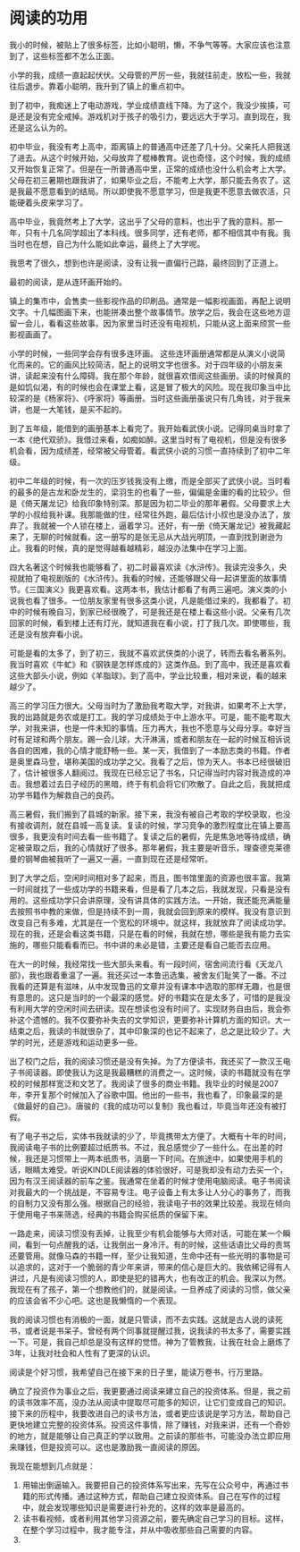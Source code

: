 # 阅读的功用

我小的时候，被贴上了很多标签，比如小聪明，懒，不争气等等。大家应该也注意到了，这些标签都不怎么正面。

小学的我，成绩一直起起伏伏。父母管的严厉一些，我就往前走，放松一些，我就往后退步。靠着小聪明，我升到了镇上的重点初中。

到了初中，我痴迷上了电动游戏，学业成绩直线下降。为了这个，我没少挨揍，可是还是没有完全戒掉。游戏机对于孩子的吸引力，要远远大于学习。直到现在，我还是这么认为的。

初中毕业，我没有考上高中，距离镇上的普通高中还差了几十分。父亲托人把我送了进去。从这个时候开始，父母放弃了棍棒教育。说也奇怪，这个时候，我的成绩又开始恢复正常了。但是在一所普通高中里，正常的成绩也没什么机会考上大学。父母在初三暑期也跟我讲了，如果毕业之后，不能考上大学，那只能去务农了。这是我最不愿意看到的结局。所以即使我不愿意学习，但是我更不愿意去做农活，只能硬着头皮来学习了。

高中毕业，我竟然考上了大学，这出乎了父母的意料，也出乎了我的意料。那一年，只有十几名同学超出了本科线。很多同学，还有老师，都不相信其中有我。我当时也在想，自己为什么能如此幸运，最终上了大学呢。

我思考了很久，想到也许是阅读，没有让我一直偏行己路，最终回到了正道上。

最初的阅读，是从连环画开始的。

镇上的集市中，会售卖一些影视作品的印刷品。通常是一幅影视画面，再配上说明文字。十几幅图画下来，也能拼凑出整个故事情节。放学之后，我会在这些地方逗留一会儿，看看这些故事。因为家里当时还没有电视机，只能从这上面来颀赏一些影视画画了。

小学的时候，一些同学会存有很多连环画。 这些连环画册通常都是从演义小说简化而来的。它的画风比较简洁，配上的说明文字也很多。对于四年级的小朋友来讲，读起来没有什么障碍。我在那个年龄，就很喜欢借阅这些画册。读的时候真的是如饥似渴，有的时候也会在课堂上看，这是冒了极大的风险。现在我印象当中比较深的是《杨家将》、《呼家将》等画册。当时这些画册虽说只有几角钱，对于我来讲，也是一大笔钱，是买不起的。

到了五年级，能借到的画册基本上看完了。我开始看武侠小说。记得同桌当时拿了一本《绝代双骄》。我借过来看，如痴如醉。这里当时有了电视机，但是没有很多机会看，因为成绩差，经常被父母管着。看武侠小说的习惯一直持续到了初中二年级。

初中二年级的时候，有一次的压岁钱我没有上缴，而是全部买了武侠小说。当时看的最多的是古龙和卧龙生的，梁羽生的也看了一些，偏偏是金庸的看的比较少。但是《倚天屠龙记》给我印象特别深。那是因为初二毕业的那年暑假。父母要求上大学的小叔给我补课。我那能做的住，经常往外跑，最后估计小叔也是没办法了，放弃了。我就被一个人锁在楼上，逼着学习。还好，有一册《倚天屠龙记》被我藏起来了，无聊的时候就看。这一册写的是张无忌从大战光明顶，一直到找到谢逊为止。我看的时候，真的是觉得越看越精彩，越没办法集中在学习上面。

四大名著这个时候我也能够看了，初二时最喜欢读《水浒传》。我读完没多久，央视就拍了电视剧版的《水浒传》。我看的时候，还能够跟父母一起讲里面的故事情节。《三国演义》我更喜欢看。这两本书，我估计都看了有两三遍吧。演义类的小说我也看了很多。一位朋友家里有很多这类小说，凡是能借过来的，我都看了。初中的时候有晚自习，到家已经很晚了，可是我还是在楼上看这些小说。父亲有几次回家的时候，看到楼上还有灯光，就知道我在看小说，打了我几次。即使哪些，我还是没有放弃看小说。

可能是看的太多了，到了初三，我就不喜欢武侠类的小说了，转而去看名著系列。我当时喜欢《牛虻》和《钢铁是怎样炼成的》这类作品。到了高中，我还是喜欢看这些大部头小说，例如《羊脂球》。到了高中，学业比较重，相对来说，看的越来越少了。

高三的学习压力很大。父母当时为了激励我考取大学，对我讲，如果考不上大学，我的出路就是务农或是打工。我的学习成绩处于中上游水平。可是，能不能考取大学，对我来讲，也是一件未知的事情。压力再大，我也不愿意与父母分享。幸好当时有足球和两个朋友。踢一会儿球，大汗淋漓，或者和朋友在一起的时候互相诉说各自的困难，我的心情才能舒畅一些。某一天，我借到了一本励志类的书籍。作者是奥里森马登，堪称美国的成功学之父。我看了之后，惊为天人。书本已经很破旧了，估计被很多人翻阅过。我现在已经忘记了书名，只记得当时内容对我造成的冲击。我想着过去日子经历的黑暗，终于有机会将它们吹散了。自此之后，我就把成功学书籍作为解救自己的良药。

高三暑假，我们搬到了县城的新家。接下来，我没有被自己考取的学校录取，也没有接收调剂，就在县城一高复读。复读的时候，学习竞争的激烈程度比在镇上要高很多，我更没有时间去看一些书籍了。复读之后的暑假，先是焦急地等待成绩，确定被录取之后，我的心情就好了很多。那年暑假，我主要是听音乐，理查德克莱德曼的钢琴曲被我听了一遍又一遍，一直到现在还是经常听。

到了大学之后，空闲时间相对多了起来，而且，图书馆里面的资源也很丰富。我第一时间就找了一些成功学的书籍来看，但是看了几本之后，我就发现，只看是没有用的。这些成功学只会讲原理，没有讲具体的实践方法。一开始，我还能充满能量去按照书中教的来做，但是持续不到一周，我就会回到原来的模样。我没有意识到改变自己有多难，尤其是在一个宽松的环境中。就这样，我就放弃了阅读成功学。现在的我，还是会看这类书籍，只是在看的时候，我就在想，哪些是我有能力去实施的，哪些只能看看而已。书中讲的未必是错，主要还是看自己能否去应用。

在大一的时候，我经常找一些大部头来看。有一段时间，宿舍间流行看《天龙八部》，我也跟着重温了一遍。我还买过一本鲁迅选集，被舍友们耻笑了一番。不过我看的还算是有滋味，从中发现鲁迅的文章并没有课本中选取的那样无趣，也是很有意思的。这只是当时的一个最深的感觉。好的书籍实在是太多了，可惜的是我没有利用大学的空闲时间去研读。现在想读也没有时间了。实现财务自由后，我会弥补这个遗憾的。我不仅要弥补失去的文学知识，更要弥补计算机方面的知识。大一结束之后，我读的书就很杂了，其中印象深的也记不起来了，总之是比较少了。大学的时光，还是游戏和运动更多一些。

出了校门之后，我的阅读习惯还是没有失掉。为了方便读书，我还买了一款汉王电子书阅读器。即使我认为这是我最糟糕的消费之一。这时候，读的书籍就没有在学校的时候那样宽泛和文艺了。我阅读了很多的商业书籍。我毕业的时候是2007年，李开复那个时候加入了谷歌中国。他出的一些书，我也看了，印象最深的是《做最好的自己》。唐骏的《我的成功可以复制》我也看过，毕竟当年还没有被打假。

有了电子书之后，实体书我就读的少了，毕竟携带太方便了。大概有十年的时间，我阅读电子书的比例要超过纸质书。不过，我总感觉少了一些什么。在出差的时候，我还是习惯带上一两本纸质书，消磨一下时间。在旅途中，如果使用手机的话，眼睛太难受。听说KINDLE阅读器的体验很好，可是我却没有动力去买一个，因为有汉王阅读器的前车之鉴。我通常在坐着的时候才使用电脑阅读。电子书阅读对我最大的一个挑战是，不容易专注。电子设备上有太多让人分心的事务了，而我的自制力又没有那么强。根据自己的经验，我读电子书的效果比较差。我现在倾向于使用电子书来筛选，经典的书籍会购买纸质的保留下来。

一路走来，阅读习惯没有丢掉，让我至少有机会能够与大师对话，可能在某一个瞬间，看到一句点醒我的话，让我倒出一身冷汗。有的时候，这些话语比父母的责骂还要管用。就像马森的书籍一样，至少让我知道，生命中还有一些光明的事物是可以追求的，这对于一个脆弱的青少年来讲，带来的信心是巨大的。我依稀记得有人讲过，凡是有阅读习惯的人，即使是犯的错再大，也有改正的机会。我深以为然。我现在有了孩子，第一个想教他们的，就是阅读。一旦养成了阅读的习惯，做父亲的应该会省不少心吧。这也是我懒惰的一个表现。

我的阅读习惯也有消极的一面，就是只管读，而不去实践。这就是古人说的读死书，或者说是书呆子。曾经有两个同事就提醒过我，说我读的书太多了，需要实践一下。可是，我自己却总是没有这样的觉悟。神为了管教我，让我在社会上磨炼了3年，让我对社会和人性有了更深的认识。

阅读是个好习惯，我希望自己在接下来的日子里，能读万卷书，行万里路。

确立了投资作为事业之后，我更要通过阅读来建立自己的投资体系。但是，我之前的读书效率不高，没办法从阅读中提取尽可能多的知识，让它们变成自己的知识。接下来的历程中，我要改进自己的读书方法，或者更应该说是学习方法，帮助自己更快地建立完整的投资体系。投资这件事情，除了赚钱，对我来讲，还有一个奇妙的地方，就是能够让自己真正的学以致用。之前读的那些书，可能没办法立即应用来赚钱，但是投资可以。这也是激励我一直阅读的原因。

我现在能想到几点就是：

1. 用输出倒逼输入。我要把自己的投资体系写出来，先写在公众号中，再通过书籍的形式传播。通过这种方式，帮助自己建立投资体系。自己在写作的过程中，就会发现哪些知识是需要进行补充的，这样的效率是最高的。
2. 读书看视频，或者利用其他学习资源之前，要先确定自己学习的目标。这样，在整个学习过程中，我才能专注，并从中吸收那些自己需要的内容。
3. 